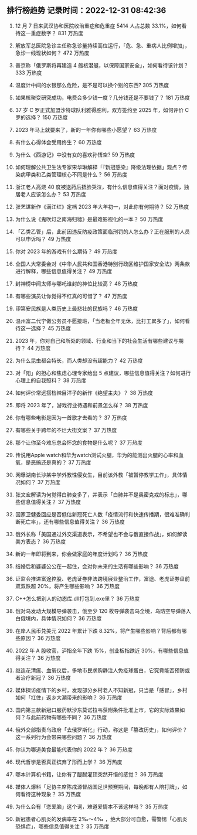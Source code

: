 
## 排行榜趋势 记录时间：2022-12-31 08:42:36
  
  1. 12 月 7 日来武汉协和医院收治重症和危重症 5414 人占总数 33.1%，如何看待这一重症数字？ 831 万热度
    
  2. 解放军总医院急诊主任称急诊量持续高位运行，「危、急、重病人比例增加」，急诊一线现状如何？ 472 万热度
    
  3. 普京称「俄罗斯将再建造 4 艘核潜艇，以保障国家安全」，如何看待该计划？ 333 万热度
    
  4. 温度计中间的水银那么危险，是不是可以换个别的东西? 305 万热度
    
  5. 如果核聚变研究成功，电费会多少钱一度？几分钱还是不要钱了？ 181 万热度
    
  6. 37 岁 C 罗正式加盟沙特球队利雅得胜利，双方签约至 2025 年，如何评价 C 罗的选择？ 150 万热度
    
  7. 2023 年马上就要来了，新的一年你有哪些小愿望？ 63 万热度
    
  8. 有什么心得体会受用终生？ 60 万热度
    
  9. 为什么《西游记》中没有女的喜欢孙悟空? 59 万热度
    
  10. 如何理解公共卫生法专家宋华琳解释「『新冠感染』降级法理依据」观点？传染病甲类和乙类管理核心不同是什么？ 56 万热度
    
  11. 浙江老人高烧 40 度被送药后捂脸哭泣，有什么信息值得关注？面对疫情，独居老人应该怎么办？ 53 万热度
    
  12. 张艺谋新作《满江红》定档 2023 年大年初一，对此你有何期待？ 52 万热度
    
  13. 为什么说《鬼吹灯之南海归墟》是最难影视化的一本？ 50 万热度
    
  14. 「乙类乙管」后，此前因违反防疫政策面临刑罚的人怎么办？正在服刑的人员可以申诉吗？ 49 万热度
    
  15. 你对 2023 年的游戏有什么期待？ 49 万热度
    
  16. 全国人大常委会对《中华人民共和国香港特别行政区维护国家安全法》两条款进行解释，哪些信息值得关注？ 49 万热度
    
  17. 封神榜中闻太师与哪吒谁封的神位比较高？ 48 万热度
    
  18. 有哪些演员让你觉得不红真的可惜了？ 47 万热度
    
  19. 印第安民族是人类历史上最悲壮的民族吗？ 46 万热度
    
  20. 温州富二代宁做公务员不愿接班，「当老板全年无休，比打工累多了」，如何看待这一选择？ 45 万热度
    
  21. 2023 年，你对自己和所处的领域、行业和当下的社会生活有哪些建议与期待？ 44 万热度
    
  22. 为什么昆虫都会特长，而人类却没有超能力？ 42 万热度
    
  23. 对「阳」的担心和焦虑心理专家给出 5 点建议，哪些信息值得关注？如何进行心理上的自我照料？ 38 万热度
    
  24. 如何评价常远搭档辣目洋子的新作《绝望主夫》？ 38 万热度
    
  25. 即将 2023 年了，游戏行业待遇和前景怎么样？ 38 万热度
    
  26. 你有哪些电影是因为一首歌才去看的？ 37 万热度
    
  27. 有哪些关于跨年的不烂大街文案？ 37 万热度
    
  28. 那个让你至今难忘总会怀念的食物是什么呢？ 37 万热度
    
  29. 传说用Apple watch和华为watch测试火腿，华为的能测出火腿的心率和血氧，是恶搞还是真的？ 37 万热度
    
  30. 网曝湖南长沙某中学外教性侵女生，目前该外教「被暂停教学工作」，具体情况如何？ 37 万热度
    
  31. 张文宏解读为何觉得白肺变多了，并表示「白肺并不是奥密克戎的标志」，哪些信息值得关注？ 37 万热度
    
  32. 国家卫健委回应是否低估新冠死亡人数「疫情流行和快速传播期，很难准确判断死亡率」，还有哪些信息值得关注？ 36 万热度
    
  33. 俄外长称「美国通过外交渠道表示，不希望也不会与俄直接作战」，如何解读美方表态？ 36 万热度
    
  34. 新的一年即将到来，你会做家庭的年度计划吗？ 36 万热度
    
  35. 结婚后和婆婆公公在一起住，会对你未来的生活有哪些影响？ 36 万热度
    
  36. 证监会推进富途控股、老虎证券非法跨境展业整治工作，富途、老虎证券盘前双双跌超 20%，将产生哪些影响？ 36 万热度
    
  37. C++怎么把别人的动态库.dll打包到.exe里？ 36 万热度
    
  38. 俄对乌发动大规模导弹袭击，俄至少 120 枚导弹袭击乌全境，乌防空导弹落入白俄境内，具体情况如何？ 36 万热度
    
  39. 在岸人民币兑美元 2022 年累计下跌 8.32%，将产生哪些影响？背后都有哪些原因？ 36 万热度
    
  40. 2022 年 A 股收官，沪指全年下跌 15%，创业板指跌近 30%，有哪些信息值得关注？ 36 万热度
    
  41. 继连花清瘟、血氧仪后，多地市民求购静注人免疫球蛋白，它究竟能否预防或者治疗新冠？ 36 万热度
    
  42. 媒体探访疫情下的乡村，发现部分乡村老人不知新冠，只当是「感冒」，乡村如何「扛住」返乡大潮带来的影响？ 36 万热度
    
  43. 国内第三款新冠口服药默沙东莫诺拉韦获附条件批准上市，它的实际效果如何？与此前药物有哪些不同？ 36 万热度
    
  44. 俄外交部指责乌政府「去俄罗斯化」行动，称这是「篡改历史」，如何评价？这一系列行为会带来哪些问题？ 36 万热度
    
  45. 你认为哪道美食最能代表你的 2022 年？ 36 万热度
    
  46. 现代哲学是否真正摈弃了形而上学？ 36 万热度
    
  47. 哪本计算机书籍，让你有了醍醐灌顶突然开悟的感觉？ 36 万热度
    
  48. 媒体人爆料「足协主席陈戌源督战国足世预赛期间，每晚都有人陪打牌」，如何看待这种现象？ 35 万热度
    
  49. 为什么会有「恋爱脑」这个词，难道爱情本不该这样吗？ 35 万热度
    
  50. 新冠患者心肌炎的发病率在 2‰～4‰ ，绝大部分可自愈，需警惕「心肌炎恐惧症」，哪些信息值得关注？ 35 万热度
    